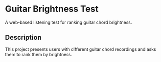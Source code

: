 # Guitar Brightness Test

A web-based listening test for ranking guitar chord brightness.

## Description
This project presents users with different guitar chord recordings and asks them to rank them by brightness.
